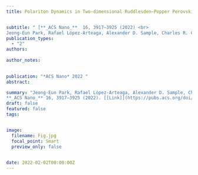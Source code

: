 ```yaml
---
title: Polariton Dynamics in Two-dimensional Ruddlesden–Popper Perovskites Strongly Coupled with Plasmonic Lattices


subtitle: " [**_ACS Nano_**  16, 3917–3925 (2022) <br> 
Jeong-Eun Park, Rafael López-Arteaga, Alexander D. Sample, Charles R. Cherqui, Ioannis Spanopoulos, **Jun Guan**, Mercouri G. Kanatzidis, George C. Schatz, Emily A. Weiss, Teri W. Odom* ](https://pubs.acs.org/doi/abs/10.1021/acsnano.1c09296)"
publication_types:
  - "2"
authors: 
  
author_notes:
  

publication: "*ACS Nano* 2022 "
abstract: 

summary: "Jeong-Eun Park, Rafael López-Arteaga, Alexander D. Sample, Charles R. Cherqui, Ioannis Spanopoulos, **Jun Guan**, Mercouri G. Kanatzidis, George C. Schatz, Emily A. Weiss, Teri W. Odom*  <br>
**_ACS Nano_** 16, 3917–3925 (2022). [[Link]](https://pubs.acs.org/doi/abs/10.1021/acsnano.1c09296)"
draft: false
featured: false
tags:


image:
  filename: Fig.jpg
  focal_point: Smart
  preview_only: false

 
date: 2022-02-02T00:00:00Z
---
```







